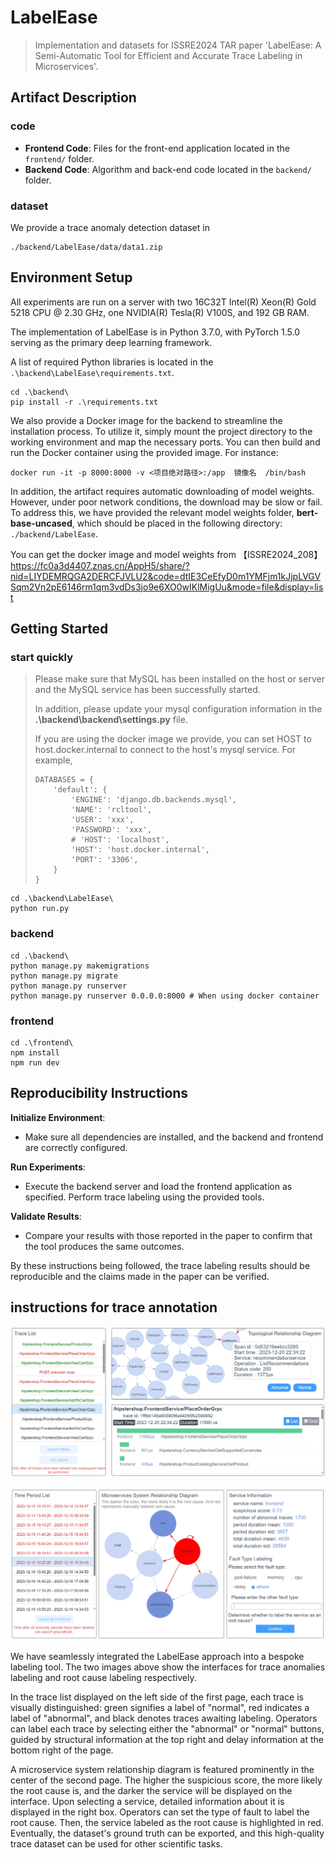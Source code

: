 # LabelEase

> Implementation and datasets for ISSRE2024 TAR paper 'LabelEase: A Semi-Automatic Tool for Efficient and Accurate Trace Labeling in Microservices'.



## Artifact Description

### code

- **Frontend Code**: Files for the front-end application located in the `frontend/` folder.
- **Backend Code**: Algorithm and back-end code located in the `backend/` folder.

### dataset

We provide a trace anomaly detection dataset in 

```shell
./backend/LabelEase/data/data1.zip
```



## Environment Setup

All experiments are run on a server with two 16C32T Intel(R) Xeon(R) Gold 5218 CPU @ 2.30 GHz, one NVIDIA(R) Tesla(R) V100S, and 192 GB RAM.

The implementation of LabelEase is in Python 3.7.0, with PyTorch 1.5.0 serving as the primary deep learning framework.

A list of required Python libraries is located in the `.\backend\LabelEase\requirements.txt`.

```shell
cd .\backend\
pip install -r .\requirements.txt
```

We also provide a Docker image for the backend to streamline the installation process. To utilize it, simply mount the project directory to the working environment and map the necessary ports. You can then build and run the Docker container using the provided image. For instance:

```
docker run -it -p 8000:8000 -v <项目绝对路径>:/app  镜像名  /bin/bash
```

In addition, the artifact requires automatic downloading of model weights. However, under poor network conditions, the download may be slow or fail. To address this, we have provided the relevant model weights folder, **bert-base-uncased**, which should be placed in the following directory: `./backend/LabelEase`.

You can get the docker image and model weights from 【ISSRE2024_208】 https://fc0a3d4407.znas.cn/AppH5/share/?nid=LIYDEMRQGA2DERCFJVLU2&code=dtIE3CeEfyD0m1YMFjm1kJjpLVGVSqm2Vn2pE6146rm1qm3vdDs3jo9e6XO0wIKlMigUu&mode=file&display=list

## Getting Started

### start quickly

> Please make sure that MySQL has been installed on the host or server and the MySQL service has been successfully started. 
>
> In addition, please update your mysql configuration information in the **.\backend\backend\settings.py** file.
>
> If you are using the docker image we provide, you can set HOST to host.docker.internal to connect to the host's mysql service. For example, 
>
> ```
> DATABASES = {
>     'default': {
>         'ENGINE': 'django.db.backends.mysql',
>         'NAME': 'rcltool',
>         'USER': 'xxx',
>         'PASSWORD': 'xxx',
>         # 'HOST': 'localhost',
>         'HOST': 'host.docker.internal',
>         'PORT': '3306',
>     }
> }
> 
> ```

```shell
cd .\backend\LabelEase\
python run.py
```

### backend

```shell
cd .\backend\
python manage.py makemigrations
python manage.py migrate
python manage.py runserver
python manage.py runserver 0.0.0.0:8000 # When using docker container
```

### frontend

```shell
cd .\frontend\
npm install
npm run dev
```



## Reproducibility Instructions

**Initialize Environment**:

- Make sure all dependencies are installed, and the backend and frontend are correctly configured.

**Run Experiments**:

- Execute the backend server and load the frontend application as specified. Perform trace labeling using the provided tools.

**Validate Results**:

- Compare your results with those reported in the paper to confirm that the tool produces the same outcomes.

By these instructions being followed, the trace labeling results should be reproducible and the claims made in the paper can be verified.



## instructions for trace annotation

![Interface of trace anomalies labeling](./Interfaces/p1.jpg)

![Interface of root cause labeling](./Interfaces/p2.jpg)

We have seamlessly integrated the LabelEase approach into a bespoke labeling tool. The two images above show the interfaces for trace anomalies labeling and  root cause labeling respectively.

In the trace list displayed on the left side of the first page, each trace is visually distinguished: green signifies a label of  "normal", red indicates a label of "abnormal", and black denotes traces awaiting labeling.  Operators can label each trace by selecting either the "abnormal" or "normal" buttons, guided by structural information at the top right and delay information at the bottom right of the page.

A microservice system relationship diagram is featured prominently in the center of the second  page. The higher the suspicious score, the more likely the root cause is, and the darker the service will be displayed on the interface. Upon selecting a service, detailed information about it is displayed in the right box. Operators can set the type of fault to label the root cause. Then, the service labeled as the root cause is highlighted in red. Eventually, the dataset's ground truth can be exported, and this high-quality trace dataset can be used for other scientific tasks.
